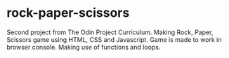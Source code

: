 # rock-paper-scissors
Second project from The Odin Project Curriculum. Making Rock, Paper, Scissors game using HTML, CSS and Javascript. Game is made to work in browser console. Making use of functions and loops.

